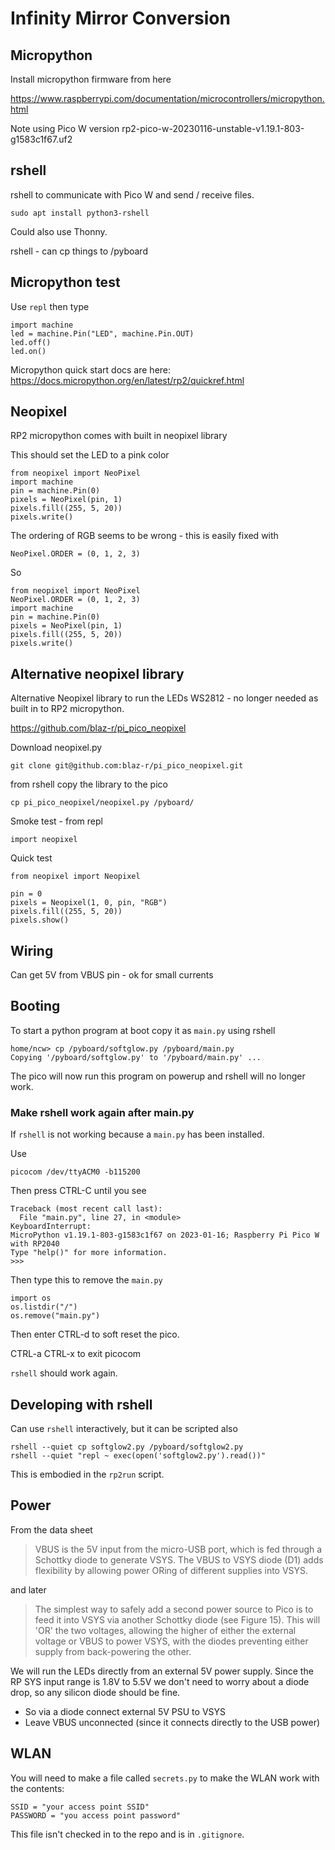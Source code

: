 # Infinity Mirror Conversion

## Micropython

Install micropython firmware from here

https://www.raspberrypi.com/documentation/microcontrollers/micropython.html

Note using Pico W version rp2-pico-w-20230116-unstable-v1.19.1-803-g1583c1f67.uf2

## rshell

rshell to communicate with Pico W and send / receive files.

    sudo apt install python3-rshell
    
Could also use Thonny.

rshell - can cp things to /pyboard

## Micropython test

Use `repl` then type

```
import machine
led = machine.Pin("LED", machine.Pin.OUT)
led.off()
led.on()
```

Micropython quick start docs are here: https://docs.micropython.org/en/latest/rp2/quickref.html

## Neopixel

RP2 micropython comes with built in neopixel library

This should set the LED to a pink color

```
from neopixel import NeoPixel
import machine
pin = machine.Pin(0)
pixels = NeoPixel(pin, 1)
pixels.fill((255, 5, 20))
pixels.write()
```

The ordering of RGB seems to be wrong - this is easily fixed with

    NeoPixel.ORDER = (0, 1, 2, 3)

So

```
from neopixel import NeoPixel
NeoPixel.ORDER = (0, 1, 2, 3)
import machine
pin = machine.Pin(0)
pixels = NeoPixel(pin, 1)
pixels.fill((255, 5, 20))
pixels.write()
```

## Alternative neopixel library

Alternative Neopixel library to run the LEDs WS2812 - no longer needed
as built in to RP2 micropython.

https://github.com/blaz-r/pi_pico_neopixel

Download neopixel.py

    git clone git@github.com:blaz-r/pi_pico_neopixel.git

from rshell copy the library to the pico

    cp pi_pico_neopixel/neopixel.py /pyboard/

Smoke test - from repl

    import neopixel

Quick test

```
from neopixel import Neopixel

pin = 0
pixels = Neopixel(1, 0, pin, "RGB")
pixels.fill((255, 5, 20))
pixels.show()
```

## Wiring

Can get 5V from VBUS pin - ok for small currents

## Booting

To start a python program at boot copy it as `main.py` using rshell

```
home/ncw> cp /pyboard/softglow.py /pyboard/main.py
Copying '/pyboard/softglow.py' to '/pyboard/main.py' ...
```

The pico will now run this program on powerup and rshell will no longer work.

### Make rshell work again after main.py

If `rshell` is not working because a `main.py` has been installed.

Use

    picocom /dev/ttyACM0 -b115200

Then press CTRL-C until you see

```
Traceback (most recent call last):
  File "main.py", line 27, in <module>
KeyboardInterrupt: 
MicroPython v1.19.1-803-g1583c1f67 on 2023-01-16; Raspberry Pi Pico W with RP2040
Type "help()" for more information.
>>> 
```

Then type this to remove the `main.py`

```
import os
os.listdir("/")
os.remove("main.py")
```

Then enter CTRL-d to soft reset the pico.

CTRL-a CTRL-x to exit picocom

`rshell` should work again.

## Developing with rshell

Can use `rshell` interactively, but it can be scripted also

```
rshell --quiet cp softglow2.py /pyboard/softglow2.py
rshell --quiet "repl ~ exec(open('softglow2.py').read())"
```

This is embodied in the `rp2run` script.

## Power

From the data sheet

> VBUS is the 5V input from the micro-USB port, which is fed through a
> Schottky diode to generate VSYS. The VBUS to VSYS diode (D1) adds
> flexibility by allowing power ORing of different supplies into VSYS.

and later

> The simplest way to safely add a second power source to Pico is to
> feed it into VSYS via another Schottky diode (see Figure 15). This
> will 'OR' the two voltages, allowing the higher of either the
> external voltage or VBUS to power VSYS, with the diodes preventing
> either supply from back-powering the other.

We will run the LEDs directly from an external 5V power supply. Since
the RP SYS input range is 1.8V to 5.5V we don't need to worry about a
diode drop, so any silicon diode should be fine.

- So via a diode connect external 5V PSU to VSYS
- Leave VBUS unconnected (since it connects directly to the USB power)

## WLAN

You will need to make a file called `secrets.py` to make the WLAN work
with the contents:

```
SSID = "your access point SSID"
PASSWORD = "you access point password"
```

This file isn't checked in to the repo and is in `.gitignore`.

